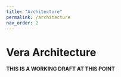 ```yaml
---
title: "Architecture"
permalink: /architecture
nav_order: 2
---
```


# Vera Architecture

**THIS IS A WORKING DRAFT AT THIS POINT**
